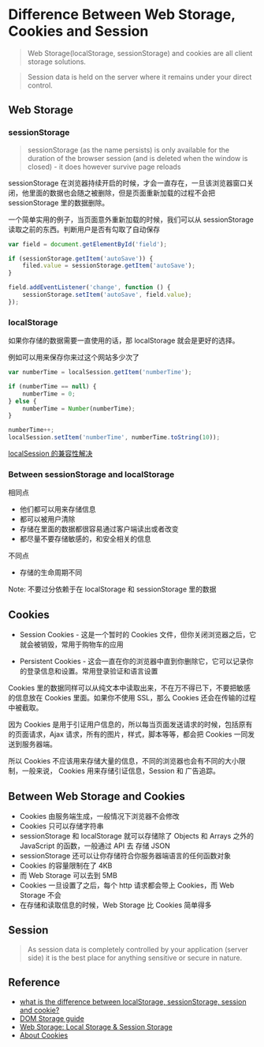 #  Difference Between Web Storage, Cookies and Session

> Web Storage(localStorage, sessionStorage) and cookies are all client storage solutions. 

> Session data is held on the server where it remains under your direct control.

## Web Storage

### sessionStorage

> sessionStorage (as the name persists) is only available for the duration of the browser session (and is deleted when the window is closed) - it does however survive page reloads

sessionStorage 在浏览器持续开启的时候，才会一直存在，一旦该浏览器窗口关闭，他里面的数据也会随之被删除，但是页面重新加载的过程不会把 sessionStorage 里的数据删除。

一个简单实用的例子，当页面意外重新加载的时候，我们可以从 sessionStorage 读取之前的东西。判断用户是否有勾取了自动保存

```javascript
var field = document.getElementById('field');

if (sessionStorage.getItem('autoSave')) {
	filed.value = sessionStorage.getItem('autoSave');
}

field.addEventListener('change', function () {
	sessionStorage.setItem('autoSave', field.value);
});
```

### localStorage

如果你存储的数据需要一直使用的话，那 localStorage 就会是更好的选择。

例如可以用来保存你来过这个网站多少次了

```javascript
var numberTime = localSession.getItem('numberTime');

if (numberTime == null) {
	numberTime = 0;
} else {
	numberTime = Number(numberTime);
}

numberTime++;
localSession.setItem('numberTime', numberTime.toString(10));
```

[localSession 的兼容性解决](https://developer.mozilla.org/en-US/docs/Web/Guide/API/DOM/Storage#Compatibility)

### Between sessionStorage and localStorage

相同点

- 他们都可以用来存储信息
- 都可以被用户清除
- 存储在里面的数据都很容易通过客户端读出或者改变
- 都尽量不要存储敏感的，和安全相关的信息

不同点

- 存储的生命周期不同

Note: 不要过分依赖于在 localStorage 和 sessionStorage 里的数据

## Cookies

- Session Cookies - 这是一个暂时的 Cookies 文件，但你关闭浏览器之后，它就会被销毁，常用于购物车的应用
	
- Persistent Cookies - 这会一直在你的浏览器中直到你删除它，它可以记录你的登录信息和设置。常用登录验证和语言设置

Cookies 里的数据同样可以从纯文本中读取出来，不在万不得已下，不要把敏感的信息放在 Cookies 里面。如果你不使用 SSL，那么 Cookies 还会在传输的过程中被截取。

因为 Cookies 是用于引证用户信息的，所以每当页面发送请求的时候，包括原有的页面请求，Ajax 请求，所有的图片，样式，脚本等等，都会把 Cookies 一同发送到服务器端。

所以 Cookies 不应该用来存储大量的信息，不同的浏览器也会有不同的大小限制，一般来说， Cookies 用来存储引证信息，Session 和 广告追踪。

## Between Web Storage and Cookies

- Cookies 由服务端生成，一般情况下浏览器不会修改
- Cookies 只可以存储字符串
- sessionStorage 和 localStorage 就可以存储除了 Objects 和 Arrays 之外的 JavaScript 的函数，一般通过 API 去 存储 JSON
- sessionStorage 还可以让你存储符合你服务器端语言的任何函数对象
- Cookies 的容量限制在了 4KB
- 而 Web Storage 可以去到 5MB
- Cookies 一旦设置了之后，每个 http 请求都会带上 Cookies，而 Web Storage 不会
- 在存储和读取信息的时候，Web Storage 比 Cookies 简单得多

## Session

> As session data is completely controlled by your application (server side) it is the best place for anything sensitive or secure in nature.

## Reference

- [what is the difference between localStorage, sessionStorage, session and cookie?](http://stackoverflow.com/questions/19867599/what-is-the-difference-between-localstorage-sessionstorage-session-and-cookie)
- [DOM Storage guide](https://developer.mozilla.org/en-US/docs/Web/Guide/API/DOM/Storage#Compatibility)
- [Web Storage: Local Storage & Session Storage](http://www.9bitstudios.com/2013/10/web-storage-local-storage-session-storage/)
- [About Cookies](http://www.allaboutcookies.org/cookies/cookies-the-same.html)